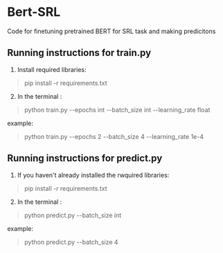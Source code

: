 # Bert-SRL
Code for finetuning pretrained BERT for SRL task and making predicitons

## Running instructions for train.py

1. Install required libraries: 

>pip install -r requirements.txt

2. In the terminal :

>python train.py --epochs int --batch_size int --learning_rate float                    

example:                     

>python train.py --epochs 2 --batch_size 4 --learning_rate 1e-4

## Running instructions for predict.py

1. If you haven't already installed the rwquired libraries:
>pip install -r requirements.txt

2. In the terminal :

>python predict.py  --batch_size int          
            
example:

>python predict.py  --batch_size 4 
